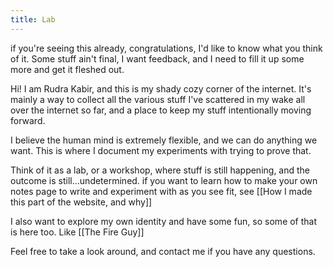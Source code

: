 ```yaml
---
title: Lab
---
```

if you're seeing this already, congratulations, I'd like to know what you think of it. Some stuff ain't final, I want feedback, and I need to fill it up some more and get it fleshed out. 

Hi! I am Rudra Kabir, and this is my shady cozy corner of the internet. It's mainly a way to collect all the various stuff I've scattered in my wake all over the internet so far, and a place to keep my stuff intentionally moving forward. 

I believe the human mind is extremely flexible, and we can do anything we want. This is where I document my experiments with trying to prove that. 

Think of it as a lab, or a workshop, where stuff is still happening, and the outcome is still...undetermined. if you want to learn how to make your own notes page to write and experiment with as you see fit, see [[How I made this part of the website, and why]]


I also want to explore my own identity and have some fun, so some of that is here too. Like [[The Fire Guy]]



Feel free to take a look around, and contact me if you have any questions. 

